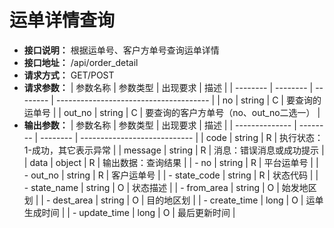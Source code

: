 # 运单详情查询

- **接口说明：** 根据运单号、客户方单号查询运单详情
- **接口地址：** /api/order_detail
- **请求方式：** GET/POST
- **请求参数：**
  | 参数名称 | 参数类型 | 出现要求 | 描述                                   |
  | -------- | -------- | -------- | -------------------------------------- |
  | no       | string   | C        | 要查询的运单号                         |
  | out_no   | string   | C        | 要查询的客户方单号（no、out_no二选一） |
- **输出参数：**
  | 参数名称       | 参数类型 | 出现要求 | 描述                           |
  | -------------- | -------- | -------- | ---------------------------- |
  | code           | string   | R        | 执行状态：1-成功，其它表示异常 |
  | message        | string   | R        | 消息：错误消息或成功提示       |
  | data           | object   | R        | 输出数据：查询结果             |
  | - no           | string   | R        | 平台运单号                     |
  | - out_no       | string   | R        | 客户运单号                     |
  | - state_code   | string   | R        | 状态代码                       |
  | - state_name   | string   | O        | 状态描述                       |
  | - from_area    | string   | O        | 始发地区划                     |
  | - dest_area    | string   | O        | 目的地区划                     |
  | - create_time  | long       | O        | 运单生成时间                   |
  | - update_time  | long       | O        | 最后更新时间                   |


